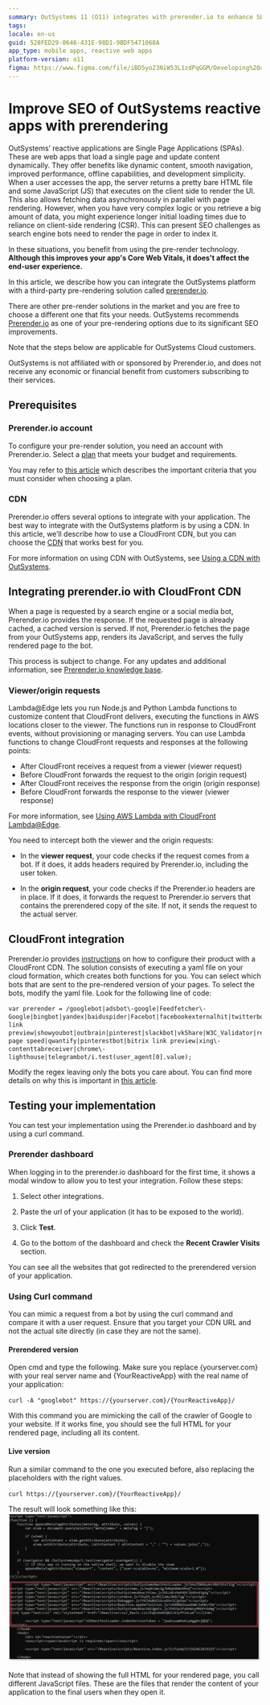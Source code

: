 ```yaml
---
summary: OutSystems 11 (O11) integrates with prerender.io to enhance SEO for reactive applications by pre-rendering content for better indexing by search engines.
tags: 
locale: en-us
guid: 528FED29-0646-431E-98D1-9BDF5471068A
app_type: mobile apps, reactive web apps
platform-version: o11
figma: https://www.figma.com/file/iBD5yo23NiW53L1zdPqGGM/Developing%20an%20Application?node-id=4239:737
---
```


# Improve SEO of OutSystems reactive apps with prerendering

OutSystems’ reactive applications are Single Page Applications (SPAs). These are web apps that load a single page and update content dynamically. They offer benefits like dynamic content, smooth navigation, improved performance, offline capabilities, and development simplicity.
When a user accesses the app, the server returns a pretty bare HTML file and some JavaScript (JS) that executes on the client side to render the UI. This also allows fetching data asynchronously in parallel with page rendering.
However, when you have very complex logic or you retrieve a big amount of data, you might experience longer initial loading times due to reliance on client-side rendering (CSR). This can present SEO challenges as search engine bots need to render the page in order to index it. 

In these situations, you benefit from using the pre-render technology. **Although this improves your app's Core Web Vitals, it does't affect the end-user experience.**

In this article, we describe how you can integrate the OutSystems platform with a third-party pre-rendering solution called [prerender.io](https://prerender.io/). 



<div class="info" markdown="1">

There are other pre-render solutions in the market and you are free to choose a different one that fits your needs. OutSystems recommends [Prerender.io](https://prerender.io/) as one of your pre-rendering options due to its significant SEO improvements. 

Note that the steps below are applicable for OutSystems Cloud customers.

</div>

<div class="info" markdown="1">

OutSystems is not affiliated with or sponsored by Prerender.io, and does not receive any economic or financial benefit from customers subscribing to their services. 

</div>

## Prerequisites

### Prerender.io account

To configure your pre-render solution, you need an account with Prerender.io. Select a [plan](https://prerender.io/pricing/) that meets your budget and requirements.

You may refer to [this article](prerender-io-usage-and-configuration.md) which describes the important criteria that you must consider when choosing a plan.

### CDN

Prerender.io offers several options to integrate with your application. The best way to integrate with the OutSystems platform is by using a CDN. In this article, we’ll describe how to use a CloudFront CDN, but you can choose the [CDN](https://docs.prerender.io/docs/integrations-1) that works best for you. 

<div class="info" markdown="1">

For more information on using CDN with OutSystems, see [Using a CDN with OutSystems](https://success.outsystems.com/documentation/11/setup_and_maintain_your_outsystems_infrastructure/setting_up_outsystems/using_a_cdn_with_outsystems/).

</div>


## Integrating prerender.io with CloudFront CDN

When a page is requested by a search engine or a social media bot, Prerender.io provides the response. If the requested page is already cached, a cached version is served. If not, Prerender.io fetches the page from your OutSystems app, renders its JavaScript, and serves the fully rendered page to the bot.

<div class="info" markdown="1">

This process is subject to change. For any updates and additional information, see [Prerender.io knowledge base](https://docs.prerender.io/v1/docs/cloudfront).

</div>

### Viewer/origin requests

Lambda@Edge lets you run Node.js and Python Lambda functions to customize content that CloudFront delivers, executing the functions in AWS locations closer to the viewer. The functions run in response to CloudFront events, without provisioning or managing servers. You can use Lambda functions to change CloudFront requests and responses at the following points:

* After CloudFront receives a request from a viewer (viewer request)
* Before CloudFront forwards the request to the origin (origin request)
* After CloudFront receives the response from the origin (origin response)
* Before CloudFront forwards the response to the viewer (viewer response)

For more information, see [Using AWS Lambda with CloudFront Lambda@Edge](https://docs.aws.amazon.com/lambda/latest/dg/lambda-edge.html). 

You need to intercept both the viewer and the origin requests:

* In the **viewer request**, your code checks if the request comes from a bot. If it does, it adds headers required by Prerender.io, including the user token.

* In the **origin request**, your code checks if the Prerender.io headers are in place. If it does, it forwards the request to Prerender.io servers that contains the prerendered copy of the site. If not, it sends the request to the actual server.


## CloudFront integration

Prerender.io provides [instructions](https://docs.prerender.io/v1/docs/cloudfront) on how to configure their product with a CloudFront CDN. The solution consists of executing a yaml file on your cloud formation, which creates both functions for you.
You can select which bots that are sent to the pre-rendered version of your pages. To select the bots, modify the yaml file. Look for the following line of code:

```
var prerender = /googlebot|adsbot\-google|Feedfetcher\-Google|bingbot|yandex|baiduspider|Facebot|facebookexternalhit|twitterbot|rogerbot|linkedinbot|embedly|quora link preview|showyoubot|outbrain|pinterest|slackbot|vkShare|W3C_Validator|redditbot|applebot|whatsapp|flipboard|tumblr|bitlybot|skypeuripreview|nuzzel|discordbot|google page speed|qwantify|pinterestbot|bitrix link preview|xing\-contenttabreceiver|chrome\-lighthouse|telegrambot/i.test(user_agent[0].value); 
```

Modify the regex leaving only the bots you care about. You can find more details on why this is important in [this article](prerender-io-usage-and-configuration.md).

## Testing your implementation

You can test your implementation using the Prerender.io dashboard and by using a curl command.

### Prerender dashboard

When logging in to the prerender.io dashboard for the first time, it shows a modal window to allow you to test your integration. Follow these steps:

1. Select other integrations.

1. Paste the url of your application (it has to be exposed to the world).

1. Click **Test**.

1. Go to the bottom of the dashboard and check the **Recent Crawler Visits** section. 

You can see all the websites that got redirected to the prerendered version of your application. 

### Using Curl command

You can mimic a request from a bot by using the curl command and compare it with a user request. Ensure that you target your CDN URL and not the actual site directly (in case they are not the same).

#### Prerendered version

Open cmd and type the following. Make sure you replace {yourserver.com} with your real server name and {YourReactiveApp} with the real name of your application:

`curl -A "googlebot" https://{yourserver.com}/{YourReactiveApp}/`

With this command you are mimicking the call of the crawler of Google to your website. If it works fine, you should see the full HTML for your rendered page, including all its content.

#### Live version

Run a similar command to the one you executed before, also replacing the placeholders with the right values.

`curl https://{yourserver.com}/{YourReactiveApp}/`

The result will look something like this:
![Screenshot showing the difference between the prerendered and live version of a webpage when using the curl command](images/prerender-ss.png "Prerendered vs Live Version Comparison")

Note that instead of showing the full HTML for your rendered page, you call different JavaScript files. These are the files that render the content of your application to the final users when they open it.

